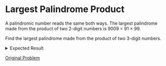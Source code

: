 # Largest Palindrome Product

A palindromic number reads the same both ways. The largest palindrome made from the product of two 2-digit numbers is 9009 = 91 × 99.

Find the largest palindrome made from the product of two 3-digit numbers.

<details> 
<summary>Expected Result</summary>
```
906609
```
</details>

[Original Problem](https://projecteuler.net/problem=4)
